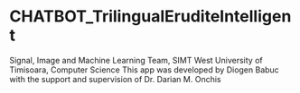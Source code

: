 # CHATBOT_TrilingualEruditeIntelligent

Signal, Image and Machine Learning Team, SIMT
West University of Timisoara, Computer Science
This app was developed by Diogen Babuc with
the support and supervision of Dr. Darian M. Onchis
                
